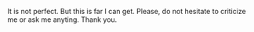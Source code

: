 It is not perfect. But this is far I can get. Please, do not hesitate to criticize me or ask me anyting. Thank you.
